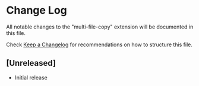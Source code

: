 # Change Log

All notable changes to the "multi-file-copy" extension will be documented in this file.

Check [Keep a Changelog](http://keepachangelog.com/) for recommendations on how to structure this file.

## [Unreleased]

- Initial release